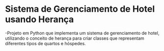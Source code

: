 # Sistema de Gerenciamento de Hotel usando Herança
-Projeto em Python que implementa um sistema de
gerenciamento de hotel, utilizando o conceito de
herança para criar classes que representam diferentes
tipos de quartos e hóspedes.
